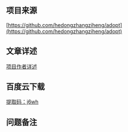 ## 项目来源
[https://github.com/hedongzhangziheng/adopt](https://github.com/hedongzhangziheng/adopt)
## 文章详述
[项目作者详述](https://github.com/hedongzhangziheng/adopt)
## 百度云下载
[提取码：j6wh](https://pan.baidu.com/s/1Rg4im_LFL8OxNOUWMKFk1g)
## 问题备注
